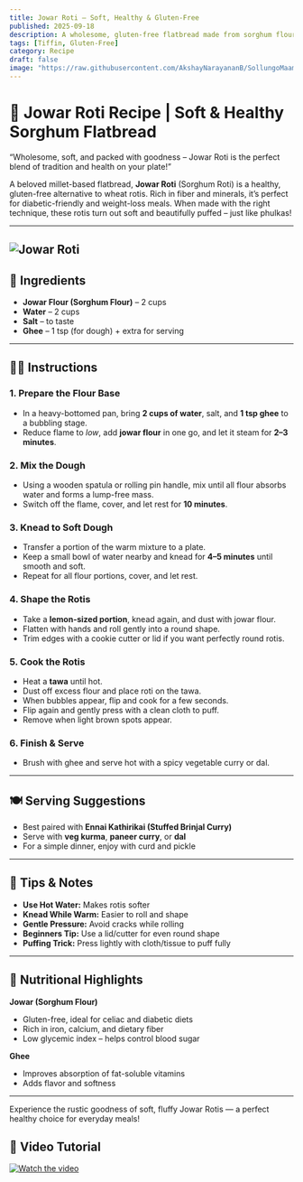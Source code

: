 ```yaml
---
title: Jowar Roti – Soft, Healthy & Gluten-Free  
published: 2025-09-18  
description: A wholesome, gluten-free flatbread made from sorghum flour, perfect for weight management and diabetic-friendly meals. Soft, puffy, and delicious with any spicy curry!  
tags: [Tiffin, Gluten-Free]  
category: Recipe  
draft: false  
image: "https://raw.githubusercontent.com/AkshayNarayananB/SollungoMaami/master/images/jowarroti.jpg" 
---
```


# 🌾 Jowar Roti Recipe | Soft & Healthy Sorghum Flatbread  

“Wholesome, soft, and packed with goodness – Jowar Roti is the perfect blend of tradition and health on your plate!”  

A beloved millet-based flatbread, **Jowar Roti** (Sorghum Roti) is a healthy, gluten-free alternative to wheat rotis. Rich in fiber and minerals, it’s perfect for diabetic-friendly and weight-loss meals. When made with the right technique, these rotis turn out soft and beautifully puffed – just like phulkas!  

---
![Jowar Roti](https://raw.githubusercontent.com/AkshayNarayananB/SollungoMaami/master/images/jowarroti.jpg)
---

## 🛒 Ingredients  

- **Jowar Flour (Sorghum Flour)** – 2 cups  
- **Water** – 2 cups  
- **Salt** – to taste  
- **Ghee** – 1 tsp (for dough) + extra for serving  

---

## 👩‍🍳 Instructions  

### 1. Prepare the Flour Base  
- In a heavy-bottomed pan, bring **2 cups of water**, salt, and **1 tsp ghee** to a bubbling stage.  
- Reduce flame to *low*, add **jowar flour** in one go, and let it steam for **2–3 minutes**.  

### 2. Mix the Dough  
- Using a wooden spatula or rolling pin handle, mix until all flour absorbs water and forms a lump-free mass.  
- Switch off the flame, cover, and let rest for **10 minutes**.  

### 3. Knead to Soft Dough  
- Transfer a portion of the warm mixture to a plate.  
- Keep a small bowl of water nearby and knead for **4–5 minutes** until smooth and soft.  
- Repeat for all flour portions, cover, and let rest.  

### 4. Shape the Rotis  
- Take a **lemon-sized portion**, knead again, and dust with jowar flour.  
- Flatten with hands and roll gently into a round shape.  
- Trim edges with a cookie cutter or lid if you want perfectly round rotis.  

### 5. Cook the Rotis  
- Heat a **tawa** until hot.  
- Dust off excess flour and place roti on the tawa.  
- When bubbles appear, flip and cook for a few seconds.  
- Flip again and gently press with a clean cloth to puff.  
- Remove when light brown spots appear.  

### 6. Finish & Serve  
- Brush with ghee and serve hot with a spicy vegetable curry or dal.  

---

## 🍽️ Serving Suggestions  

- Best paired with **Ennai Kathirikai (Stuffed Brinjal Curry)**  
- Serve with **veg kurma**, **paneer curry**, or **dal**  
- For a simple dinner, enjoy with curd and pickle  

---

## 🌟 Tips & Notes  

- **Use Hot Water:** Makes rotis softer  
- **Knead While Warm:** Easier to roll and shape  
- **Gentle Pressure:** Avoid cracks while rolling  
- **Beginners Tip:** Use a lid/cutter for even round shape  
- **Puffing Trick:** Press lightly with cloth/tissue to puff fully  

---

## 🥦 Nutritional Highlights  

**Jowar (Sorghum Flour)**  
- Gluten-free, ideal for celiac and diabetic diets  
- Rich in iron, calcium, and dietary fiber  
- Low glycemic index – helps control blood sugar  

**Ghee**  
- Improves absorption of fat-soluble vitamins  
- Adds flavor and softness  

---

Experience the rustic goodness of soft, fluffy Jowar Rotis — a perfect healthy choice for everyday meals!  

## 🎥 Video Tutorial  

[![Watch the video](https://img.youtube.com/vi/YOUR-VIDEO-ID/0.jpg)](https://youtu.be/YOUR-VIDEO-ID)  
